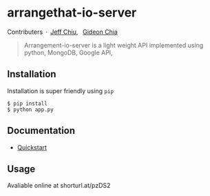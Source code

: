 # arrangethat-io-server

Contributers&ensp;·&ensp;[Jeff Chiu](https://jeffchiucp.github.io/portfolio/), &ensp;[Gideon Chia](https://www.linkedin.com/in/gideon-chia-8573bb30/)

> Arrangement-io-server is a light weight API implemented using python, MongoDB, Google API, 


## Installation

Installation is super friendly using `pip`

```
$ pip install 
$ python app.py
```

## Documentation

* [Quickstart](./quickstart.md)


## Usage
Avaliable online at shorturl.at/pzDS2




